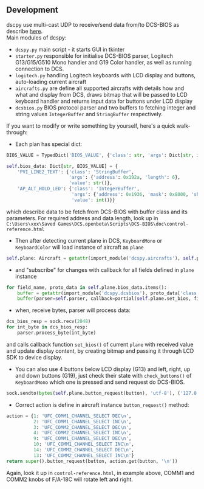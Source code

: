 ## Development
dscpy use multi-cast UDP to receive/send data from/to DCS-BIOS as describe [here](https://github.com/DCSFlightpanels/dcs-bios/blob/master/Scripts/DCS-BIOS/doc/developerguide.adoc).  
Main modules of dcspy:
* `dcspy.py` main script - it starts GUI in tkinter
* `starter.py` responsible for initialise DCS-BIOS parser, Logitech G13/G15/G510 Mono handler and G19 Color handler, as well as running connection to DCS.
* `logitech.py` handling Logitech keyboards with LCD display and buttons, auto-loading current aircraft
* `aircrafts.py` are define all supported aircrafts with details how and what and display from DCS, draws bitmap that will be passed to LCD keyboard handler and returns input data for buttons under LCD display
* `dcsbios.py` BIOS protocol parser and two buffers to fetching integer and string values `IntegerBuffer` and `StringBuffer` respectively.

If you want to modify or write something by yourself, here's a quick walk-through:
* Each plan has special dict:
```python
BIOS_VALUE = TypedDict('BIOS_VALUE', {'class': str, 'args': Dict[str, int], 'value': Union[int, str]})

self.bios_data: Dict[str, BIOS_VALUE] = {
    'PVI_LINE2_TEXT': {'class': 'StringBuffer',
                       'args': {'address': 0x192a, 'length': 6},
                       'value': str()},
    'AP_ALT_HOLD_LED': {'class': 'IntegerBuffer', 
                        'args': {'address': 0x1936, 'mask': 0x8000, 'shift_by': 0xf}, 
                        'value': int()}}
```
which describe data to be fetch from DCS-BIOS with buffer class and its parameters. For required address and data length, look up in `C:\Users\xxx\Saved Games\DCS.openbeta\Scripts\DCS-BIOS\doc\control-reference.html`
* Then after detecting current plane in DCS, `KeyboardMono` or `KeyboardColor` will load instance of aircraft as `plane`
```python
self.plane: Aircraft = getattr(import_module('dcspy.aircrafts'), self.plane_name)(self.lcd.width, self.lcd.height)
```
* and "subscribe" for changes with callback for all fields defined in `plane` instance
```python
for field_name, proto_data in self.plane.bios_data.items():
    buffer = getattr(import_module('dcspy.dcsbios'), proto_data['class'])
    buffer(parser=self.parser, callback=partial(self.plane.set_bios, field_name), **proto_data['args'])
```
* when, receive bytes, parser will process data:
```python
dcs_bios_resp = sock.recv(2048)
for int_byte in dcs_bios_resp:
    parser.process_byte(int_byte)
```
and calls callback function `set_bios()` of current `plane` with received value and update display content, by creating bitmap and passing it through LCD SDK to device display.

* You can also use 4 buttons below LCD display (G13) and left, right, up and down buttons (G19), just check their state with `check_buttons()` of `KeyboardMono` which one is pressed and send request do DCS-BIOS.
```python
sock.sendto(bytes(self.plane.button_request(button), 'utf-8'), ('127.0.0.1', 7778))
```
* Correct action is define in aircraft instance `button_request()` method:
```python
action = {1: 'UFC_COMM1_CHANNEL_SELECT DEC\n',
          2: 'UFC_COMM1_CHANNEL_SELECT INC\n',
          3: 'UFC_COMM2_CHANNEL_SELECT DEC\n',
          4: 'UFC_COMM2_CHANNEL_SELECT INC\n',
          9: 'UFC_COMM1_CHANNEL_SELECT DEC\n',
          10: 'UFC_COMM1_CHANNEL_SELECT INC\n',
          14: 'UFC_COMM2_CHANNEL_SELECT DEC\n',
          13: 'UFC_COMM2_CHANNEL_SELECT INC\n'}
return super().button_request(button, action.get(button, '\n'))
```
Again, look it up in `control-reference.html`, in example above, COMM1 and COMM2 knobs of F/A-18C will rotate left and right.
